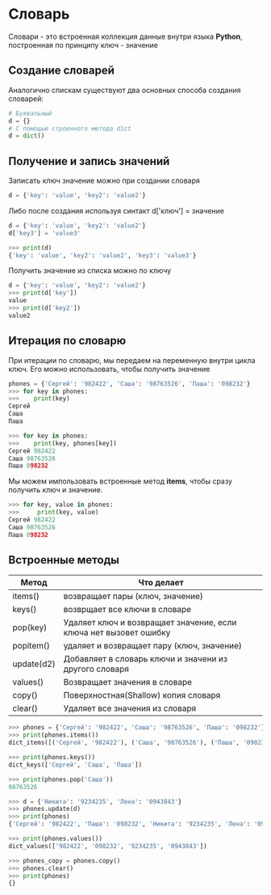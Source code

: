 # Словарь

Словари - это встроенная коллекция данные внутри языка **Python**, построенная по принципу ключ - значение

## Создание словарей

Аналогично спискам существуют два основных способа создания словарей:

```py
# Буквальный
d = {}
# С помощью строенного метода dict
d = dict()
```

## Получение и запись значений

Записать ключ значение можно при создании словаря
```py
d = {'key': 'value', 'key2': 'value2'}
```
Либо после создания используя синтакт d['ключ'] = значение
```py
d = {'key': 'value', 'key2': 'value2'}
d['key3'] = 'value3'

>>> print(d)
{'key': 'value', 'key2': 'value2', 'key3': 'value3'}
```

Получить значение из списка можно по ключу
```py
d = {'key': 'value', 'key2': 'value2'}
>>> print(d['key'])
value
>>> print(d['key2'])
value2
```

## Итерация по словарю

При итерации по словарю, мы передаем на переменную внутри цикла ключ. Его можно использовать, чтобы получить значение

```py
phones = {'Сергей': '982422', 'Саша': '98763526', 'Паша': '098232'}
>>> for key in phones:
>>>    print(key)
Сергей
Саша
Паша

>>> for key in phones:
>>>    print(key, phones[key])
Сергей 982422
Саша 98763526
Паша 098232
```

Мы можем импользовать встроенные метод **items**, чтобы сразу получить ключ и значение.

```py
>>> for key, value in phones:
>>>     print(key, value)
Сергей 982422
Саша 98763526
Паша 098232
```

## Встроенные методы

| Метод      | Что делает                                                                                                            |
| ---------- | --------------------------------------------------------------------------------------------------------------------- |
| items()    | возвращает пары (ключ, значение)                                                                                      |
| keys()     | возврщает все ключи в словаре                                                                                         |
| pop(key)   | Удаляет ключ и возвращает значение, если ключа нет вызовет ошибку                                                     |
| popitem()  | удаляет и возвращает пару (ключ, значение)                                                                            |
| update(d2) | Добавляет в словарь ключи и значени из другого словаря                                                                |
| values()   | Возвращает значения в словаре                                                                                         |
| copy()     | Поверхностная(Shallow) копия словаря                                                                                  |
| clear()    | Удаляет все значения из словаря                                                                                       |

```py
>>> phones = {'Сергей': '982422', 'Саша': '98763526', 'Паша': '098232'}
>>> print(phones.items())
dict_items([('Сергей', '982422'), ('Саша', '98763526'), ('Паша', '098232')])

>>> print(phones.keys())
dict_keys(['Сергей', 'Саша', 'Паша'])

>>> print(phones.pop('Саша'))
98763526

>>> d = {'Никита': '9234235', 'Лена': '0943843'}
>>> phones.update(d)
>>> print(phones)
{'Сергей': '982422', 'Паша': '098232', 'Никита': '9234235', 'Лена': '0943843'}

>>> print(phones.values())
dict_values(['982422', '098232', '9234235', '0943843'])

>>> phones_copy = phones.copy()
>>> phones.clear()
>>> print(phones)
{}
```